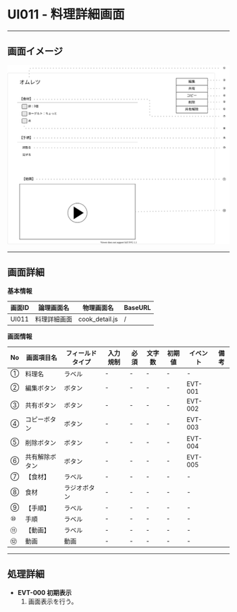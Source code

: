 # UI011 - 料理詳細画面

---

## 画面イメージ
![画面イメージ](./画面イメージ.drawio.svg)

---

## 画面詳細

**基本情報**

| 画面ID | 論理画面名   | 物理画面名      | BaseURL |
| ------ | ----------- | -------------- | ------- |
| UI011  | 料理詳細画面 | cook_detail.js | /       |

**画面情報**

| No  | 画面項目名     | フィールドタイプ | 入力規制     | 必須 | 文字数 | 初期値 | イベント | 備考 |
| --- | ------------- | -------------- | ------------ | ---- | ------ | ------ | -------- | ---- |
| ①   | 料理名         | ラベル         | -            | -    | -      | -      | -        |      |
| ②   | 編集ボタン     | ボタン         | -            | -    | -      | -      | EVT-001  |      |
| ③   | 共有ボタン     | ボタン         | -            | -    | -      | -      | EVT-002  |      |
| ④   | コピーボタン   | ボタン         | -            | -    | -      | -      | EVT-003  |      |
| ⑤   | 削除ボタン     | ボタン         | -            | -    | -      | -      | EVT-004  |      |
| ⑥   | 共有解除ボタン | ボタン         | -            | -    | -      | -      | EVT-005  |      |
| ⑦   | 【食材】      | ラベル          | -            | -    | -      | -      | -        |      |
| ⑧   | 食材          | ラジオボタン    | -            | -    | -      | -      | -        |      |
| ⑨   | 【手順】      | ラベル          | -            | -    | -      | -      | -        |      |
| ⑩   | 手順          | ラベル          | -            | -    | -      | -      | -        |      |
| ⑪   | 【動画】      | ラベル          | -            | -    | -      | -      | -        |      |
| ⑫   | 動画          | 動画            | -            | -    | -      | -      | -        |      |

---

## 処理詳細

- **EVT-000 初期表示**
    1. 画面表示を行う。

<br>

